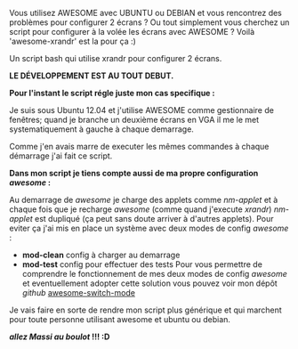 Vous utilisez AWESOME avec UBUNTU ou DEBIAN et vous rencontrez des problèmes pour configurer 2 écrans ?
Ou tout simplement vous cherchez un script pour configurer à la volée les écrans avec AWESOME ?
Voilà 'awesome-xrandr' est la pour ça :)

Un script bash qui utilise xrandr pour configurer 2 écrans.


**LE DÉVELOPPEMENT EST AU TOUT DEBUT.**


**Pour l'instant le script régle juste mon cas specifique :**

Je suis sous Ubuntu 12.04 et j'utilise AWESOME comme gestionnaire de fenêtres;
quand je branche un deuxième écrans en VGA il me le met systematiquement à gauche à chaque demarrage.

Comme j'en avais marre de executer les mêmes commandes à chaque démarrage j'ai fait ce script.


**Dans mon script je tiens compte aussi de ma propre configuration _awesome_ :**

Au demarrage de *awesome* je charge des applets comme *nm-applet* et à chaque fois que je recharge *awesome* (comme quand j'execute *xrandr*) *nm-applet* est dupliqué (ça peut sans doute arriver à d'autres applets).
Pour eviter ça j'ai mis en place un système avec deux modes de config *awesome* :
* **mod-clean** config à charger au demarrage
* **mod-test** config pour effectuer des tests
Pour vous permettre de comprendre le fonctionnement de mes deux modes de config *awesome* et eventuellement adopter cette solution vous pouvez voir mon dépôt *github* [awesome-switch-mode](https://github.com/massipasquesi/awesome-switch-mode)


Je vais faire en sorte de rendre mon script plus générique et qui marchent pour toute personne utilisant awesome et ubuntu ou debian.

**_allez Massi au boulot_ !!! :D**
